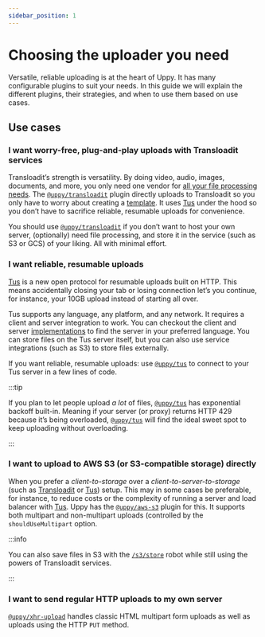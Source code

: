 ```yaml
---
sidebar_position: 1
---
```


# Choosing the uploader you need

Versatile, reliable uploading is at the heart of Uppy. It has many configurable
plugins to suit your needs. In this guide we will explain the different plugins,
their strategies, and when to use them based on use cases.

## Use cases

### I want worry-free, plug-and-play uploads with Transloadit services

Transloadit’s strength is versatility. By doing video, audio, images, documents,
and more, you only need one vendor for [all your file processing
needs][transloadit-services]. The [`@uppy/transloadit`][] plugin directly
uploads to Transloadit so you only have to worry about creating a
[template][transloadit-concepts]. It uses
[Tus](#i-want-reliable-resumable-uploads) under the hood so you don’t have to
sacrifice reliable, resumable uploads for convenience.

You should use [`@uppy/transloadit`][] if you don’t want to host your own
server, (optionally) need file processing, and store it in the service (such as
S3 or GCS) of your liking. All with minimal effort.

### I want reliable, resumable uploads

[Tus][tus] is a new open protocol for resumable uploads built on HTTP. This
means accidentally closing your tab or losing connection let’s you continue, for
instance, your 10GB upload instead of starting all over.

Tus supports any language, any platform, and any network. It requires a client
and server integration to work. You can checkout the client and server
[implementations][tus-implementations] to find the server in your preferred
language. You can store files on the Tus server itself, but you can also use
service integrations (such as S3) to store files externally.

If you want reliable, resumable uploads: use [`@uppy/tus`][] to connect to your
Tus server in a few lines of code.

:::tip

If you plan to let people upload _a lot_ of files, [`@uppy/tus`][] has
exponential backoff built-in. Meaning if your server (or proxy) returns HTTP 429
because it’s being overloaded, [`@uppy/tus`][] will find the ideal sweet spot to
keep uploading without overloading.

:::

### I want to upload to AWS S3 (or S3-compatible storage) directly

When you prefer a _client-to-storage_ over a _client-to-server-to-storage_ (such
as [Transloadit](/docs/transloadit) or [Tus](/docs/tus)) setup. This may in some
cases be preferable, for instance, to reduce costs or the complexity of running
a server and load balancer with [Tus](/docs/tus). Uppy has the
[`@uppy/aws-s3`][] plugin for this. It supports both multipart and non-multipart
uploads (controlled by the `shouldUseMultipart` option.

:::info

You can also save files in S3 with the [`/s3/store`][s3-robot] robot while still
using the powers of Transloadit services.

:::

### I want to send regular HTTP uploads to my own server

[`@uppy/xhr-upload`][] handles classic HTML multipart form uploads as well as
uploads using the HTTP `PUT` method.

[s3-robot]: https://transloadit.com/services/file-exporting/s3-store/
[transloadit-services]: https://transloadit.com/services/
[transloadit-concepts]: https://transloadit.com/docs/getting-started/concepts/
[`@uppy/transloadit`]: /docs/transloadit
[`@uppy/tus`]: /docs/tus
[`@uppy/aws-s3`]: /docs/aws-s3
[`@uppy/xhr-upload`]: /docs/xhr-upload
[tus]: https://tus.io/
[tus-implementations]: https://tus.io/implementations.html
